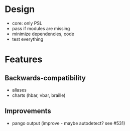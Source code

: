 # Design

* core: only PSL
* pass if modules are missing
* minimize dependencies, code
* test everything

# Features

## Backwards-compatibility
* aliases
* charts (hbar, vbar, braille)

## Improvements
* pango output (improve - maybe autodetect? see #531)
